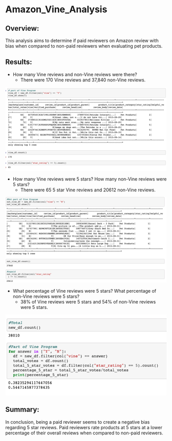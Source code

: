 # Amazon_Vine_Analysis

## Overview: 
This analysis aims to determine if paid reviewers on Amazon review with bias when compared to non-paid reviewers when evaluating pet products.   

## Results:

* How many Vine reviews and non-Vine reviews were there?
  * There were 170 Vine reviews and 37,840 non-Vine reviews. 

![Vine_df](https://github.com/worksm/Amazon_Vine_Analysis/blob/f8501ae01cb2761f43da528467bcb80a79a5cbcd/Vine_df.png)


* How many Vine reviews were 5 stars? How many non-Vine reviews were 5 stars?
  * There were 65 5 star Vine reviews and 20612 non-Vine reviews. 

![Non_Vine_df](https://github.com/worksm/Amazon_Vine_Analysis/blob/f8501ae01cb2761f43da528467bcb80a79a5cbcd/Non_Vine_df.png)


* What percentage of Vine reviews were 5 stars? What percentage of non-Vine reviews were 5 stars?
  * 38% of Vine reviews were 5 stars and 54% of non-Vine reviews were 5 stars.

![Final](https://github.com/worksm/Amazon_Vine_Analysis/blob/f8501ae01cb2761f43da528467bcb80a79a5cbcd/Final.png)


## Summary: 

In conclusion, being a paid reviewer seems to create a negative bias regarding 5 star reviews. Paid reviewers rate products at 5 stars at a lower percentage of their overall reviews when compared to non-paid reviewers. 

